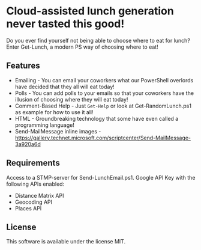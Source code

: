# Cloud-assisted lunch generation never tasted this good!
Do you ever find yourself not being able to choose where to eat for lunch?  
Enter Get-Lunch, a modern PS way of choosing where to eat!

## Features
* Emailing - You can email your coworkers what our PowerShell overlords have decided that they all will eat today!
* Polls - You can add polls to your emails so that your coworkers have the illusion of choosing where they will eat today!
* Comment-Based Help - Just `Get-Help` or look at Get-RandomLunch.ps1 as example for how to use it all!
* HTML - Groundbreaking technology that some have even called a programming language!
* Send-MailMessage inline images - https://gallery.technet.microsoft.com/scriptcenter/Send-MailMessage-3a920a6d

## Requirements
Access to a STMP-server for Send-LunchEmail.ps1.
Google API Key with the following APIs enabled:
* Distance Matrix API
* Geocoding API
* Places API

## License
This software is available under the license MIT.
